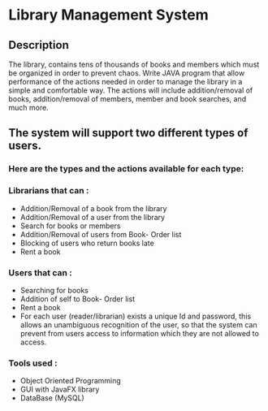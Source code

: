 # Library Management System
<!-- ## Project Demo -->
## Description
<p>
 The library, contains tens of thousands of books and members which must be organized in
order to prevent chaos. Write JAVA program that allow performance of the actions needed
in order to manage the library in a simple and comfortable way. The actions will include
addition/removal of books, addition/removal of members, member and book searches, and
much more.
 </p>
<h2> The system will support two different types of users.</h2>
<h3>Here are the types and the actions available for each type: </h3>
<h3>Librarians that can :</h3>
<ul>
  <li>Addition/Removal of a book from the library</li> 
  <li>Addition/Removal of a user from the library</li>
  <li>Search for books or members</li>
  <li>Addition/Removal of users from Book- Order list</li>
  <li>Blocking of users who return books late</li>
  <li>Rent a book</li>
 </ul>
 <h3>Users that can : </h3>
 <ul>
<li>Searching for books</li>
<li>Addition of self to Book- Order list</li>
<li> Rent a book</li>
<li>For each user (reader/librarian) exists a unique Id and password, this allows an
unambiguous recognition of the user, so that the system can prevent from users
access to information which they are not allowed to access.</li>
  
  </ul>
<h3>Tools used : </h3>
<ul>
 <li>Object Oriented Programming</li>
 <li>GUI with JavaFX library</li>
 <li>DataBase (MySQL)</li>
 </ul>
